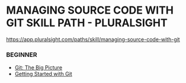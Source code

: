 # MANAGING SOURCE CODE WITH GIT SKILL PATH - PLURALSIGHT

https://app.pluralsight.com/paths/skill/managing-source-code-with-git

### BEGINNER

- [Git: The Big Picture](Beginner/BEGINNER_GITTHEBIGPICTURE.md)
- [Getting Started with Git](Beginner/BEGINNER_GETTINGSTARTEDWITHGIT.md)
